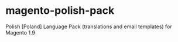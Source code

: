 # magento-polish-pack
Polish [Poland] Language Pack (translations and email templates) for Magento 1.9

